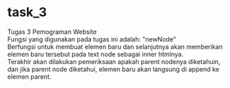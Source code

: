 # task_3
Tugas 3 Pemograman Website<br/>
Fungsi yang digunakan pada tugas ini adalah: "newNode" <br/>
Berfungsi untuk membuat elemen baru dan selanjutnya akan  memberikan elemen baru tersebut pada text node sebagai inner htmlnya.<br/>
Terakhir akan dilakukan pemeriksaan apakah parent nodenya diketahuin, dan  jika parent node diketahui, elemen baru akan langsung di append ke elemen parent.<br/>
